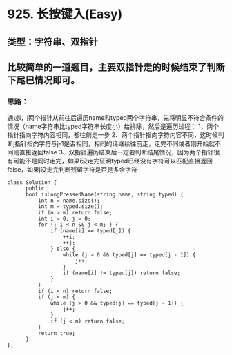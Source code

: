 # 925. 长按键入(Easy)
## 类型：字符串、双指针
## 比较简单的一道题目，主要双指针走的时候结束了判断下尾巴情况即可。


### 思路：
  通过i，j两个指针从前往后遍历name和typed两个字符串，先将明显不符合条件的情况（name字符串比typed字符串长度小）给排除，然后是遍历过程：
  1、两个指针指向字符内容相同，都往前走一步
  2、两个指针指向字符内容不同，这时候判断j指针指向字符与j-1是否相同，相同的话继续往前走，走完不同或者刚开始就不同则直接返回false
  3、双指针遍历结束后一定要判断结尾情况，因为两个指针很有可能不是同时走完，如果i没走完证明typed已经没有字符可以匹配直接返回false，如果j没走完判断残留字符是否是多余字符
  
  ```
  class Solution {
        public:
        bool isLongPressedName(string name, string typed) {
            int n = name.size();
            int m = typed.size();
            if (n > m) return false;
            int i = 0, j = 0;
            for (; i < n && j < m; ) {
                if (name[i] == typed[j]) {
                    ++i;
                    ++j;
                } else {
                    while (j > 0 && typed[j] == typed[j - 1]) {
                        j++;
                    }
                    if (name[i] != typed[j]) return false;
                }
            }
            if (i < n) return false;
            if (j < m) {
                while (j > 0 && typed[j] == typed[j - 1]) {
                    j++;
                }
                if (j < m) return false;
            }
            return true;
        }
};
```
